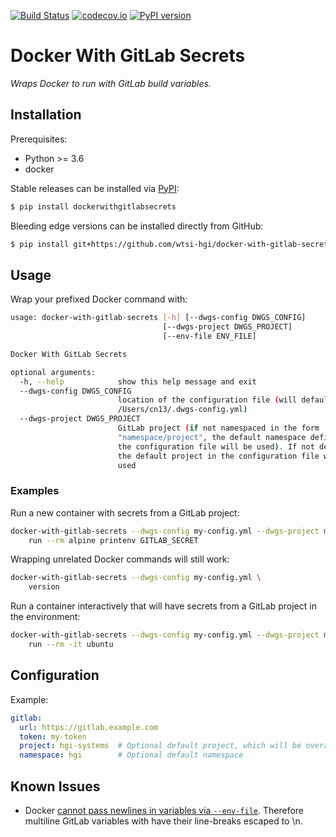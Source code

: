 [![Build Status](https://travis-ci.org/wtsi-hgi/docker-with-gitlab-secrets.svg)](https://travis-ci.org/wtsi-hgi/docker-with-gitlab-secrets)
[![codecov.io](https://codecov.io/gh/wtsi-hgi/docker-with-gitlab-secrets/graph/badge.svg)](https://codecov.io/github/wtsi-hgi/docker-with-gitlab-secrets)
[![PyPI version](https://badge.fury.io/py/dockerwithgitlabsecrets.svg)](https://badge.fury.io/py/dockerwithgitlabsecrets)


# Docker With GitLab Secrets
*Wraps Docker to run with GitLab build variables.*

## Installation
Prerequisites:
- Python >= 3.6
- docker

Stable releases can be installed via [PyPI](https://pypi.python.org/pypi/dockerwithgitlabsecrets):
```bash
$ pip install dockerwithgitlabsecrets
```

Bleeding edge versions can be installed directly from GitHub:
```bash
$ pip install git+https://github.com/wtsi-hgi/docker-with-gitlab-secrets.git@commit_id_or_branch_or_tag#egg=dockerwithgitlabsecrets
```


## Usage
Wrap your prefixed Docker command with:
```bash
usage: docker-with-gitlab-secrets [-h] [--dwgs-config DWGS_CONFIG]
                                  [--dwgs-project DWGS_PROJECT]
                                  [--env-file ENV_FILE]

Docker With GitLab Secrets

optional arguments:
  -h, --help            show this help message and exit
  --dwgs-config DWGS_CONFIG
                        location of the configuration file (will default to
                        /Users/cn13/.dwgs-config.yml)
  --dwgs-project DWGS_PROJECT
                        GitLab project (if not namespaced in the form
                        "namespace/project", the default namespace defined in
                        the configuration file will be used). If not defined,
                        the default project in the configuration file will be
                        used
```

### Examples
Run a new container with secrets from a GitLab project:
```bash
docker-with-gitlab-secrets --dwgs-config my-config.yml --dwgs-project my-project \
    run --rm alpine printenv GITLAB_SECRET
```

Wrapping unrelated Docker commands will still work:
```bash
docker-with-gitlab-secrets --dwgs-config my-config.yml \
    version
```

Run a container interactively that will have secrets from a GitLab project in the environment:
```bash
docker-with-gitlab-secrets --dwgs-config my-config.yml --dwgs-project my-project \
    run --rm -it ubuntu
```


## Configuration
Example:
```yml
gitlab:
  url: https://gitlab.example.com
  token: my-token
  project: hgi-systems  # Optional default project, which will be overriden by if `dwgs-project` is specified
  namespace: hgi        # Optional default namespace  
```


## Known Issues
- Docker [cannot pass newlines in variables via `--env-file`](https://github.com/moby/moby/issues/12997). Therefore 
multiline GitLab variables with have their line-breaks escaped to \\n.
